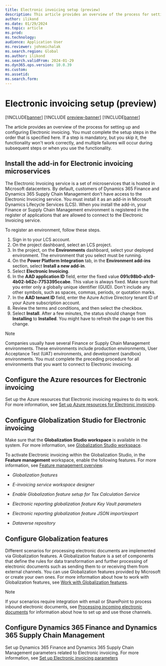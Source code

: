 ```yaml
---
title: Electronic invoicing setup (preview)
description: This article provides an overview of the process for setting up and configuring Electronic invoicing (preview).
author: ilikond
ms.date: 01/29/2024
ms.topic: article
ms.prod: 
ms.technology: 
audience: Application User
ms.reviewer: johnmichalak
ms.search.region: Global
ms.author: ilikond
ms.search.validFrom: 2024-01-29
ms.dyn365.ops.version: 10.0.39
ms.custom: 
ms.assetid: 
ms.search.form: 
---
```


# Electronic invoicing setup (preview)

[!INCLUDE[banner](../../includes/banner.md)]
[!INCLUDE [preview-banner](~/../shared-content/shared/preview-includes/preview-banner.md)]
[!INCLUDE[banner](../../includes/rsc-to-gsw-banner.md)]

The article provides an overview of the process for setting up and configuring Electronic invoicing. You must complete the setup steps in the order that is specified here. If a step is mandatory, but you skip it, the functionality won't work correctly, and multiple failures will occur during subsequent steps or when you use the functionality. 

## Install the add-in for Electronic invoicing microservices

The Electronic Invoicing service is a set of microservices that is hosted in Microsoft datacenters. By default, customers of Dynamics 365 Finance and Dynamics 365 Supply Chain Management don't have access to the Electronic Invoicing service. You must install it as an add-in in Microsoft Dynamics Lifecycle Services (LCS). When you install the add-in, your Finance or Supply Chain Management environment is registered in the register of applications that are allowed to connect to the Electronic Invoicing service.

To register an environment, follow these steps.

1. Sign in to your LCS account.
2. On the project dashboard, select an LCS project.
2. In the project, on the **Environments** dashboard, select your deployed environment. The environment that you select must be running.
3. On the **Power Platform Integration** tab, in the **Environment add-ins** section, select **Install a new add-in**.
4. Select **Electronic Invoicing**.
5. In the **AAD application ID** field, enter the fixed value **091c98b0-a1c9-4b02-b62c-7753395ccabe**. This value is always fixed. Make sure that you enter only a globally unique identifier (GUID). Don't include any other symbols, such as spaces, commas, periods, or quotation marks.
6. In the **AAD tenant ID** field, enter the Azure Active Directory tenant ID of your Azure subscription account.
7. Review the terms and conditions, and then select the checkbox.
8. Select **Install**. After a few minutes, the status should change from **Installing** to **Installed**. You might have to refresh the page to see this change.

> [!NOTE]
> Companies usually have several Finance or Supply Chain Management environments. These environments include production environments, User Acceptance Test (UAT) environments, and development (sandbox) environments. You must complete the preceding procedure for all environments that you want to connect to Electronic invoicing.

## Configure the Azure resources for Electronic invoicing

Set up the Azure resources that Electronic invoicing requires to do its work. For more information, see [Set up Azure resources for Electronic invoicing](e-invoicing-set-up-azure-resources.md).

## Configure Globalization Studio for Electronic invoicing

Make sure that the **Globalization Studio workspace** is available in the system. For more information, see [Globalization Studio workspace](../workspace/merge-rcs-to-gsw.md).

To activate Electronic invoicing within the Globalization Studio, in the **Feature management** workspace, enable the following features. For more information, see [Feature management overview](../../../fin-ops-core/fin-ops/get-started/feature-management/feature-management-overview.md).

 - *Globalization features*
 
 - *E-invoicing service workspace designer*
 
 - *Enable Globalization feature setup for Tax Calculation Service*
 
 - *Electronic reporting globalization feature Key Vault parameters*
 
 - *Electronic reporting globalization feature JSON import/export*
 
 - *Dataverse repository*

## Configure Globalization features

Different scenarios for processing electronic documents are implemented via Globalization features. A Globalization feature is a set of components that define the rules for data transformation and further processing of electronic documents such as sending them to or receiving them from external channels. You can use Globalization features provided by Microsoft or create your own ones. For more information about how to work with Globalization features, see [Work with Globalization features](gs-e-invoicing-working-globalization-features.md).

> [!NOTE]
> If your scenarios require integration with email or SharePoint to process inbound electronic documents, see [Processing incoming electronic documents](e-invoicing-process-incoming-electronic-documents.md) for information about how to set up and use those channels.

## Configure Dynamics 365 Finance and Dynamics 365 Supply Chain Management

Set up Dynamics 365 Finance and Dynamics 365 Supply Chain Management parameters related to Electronic invoicing. For more information, see [Set up Electronic invoicing parameters](gs-e-invoicing-set-up-parameters.md)

